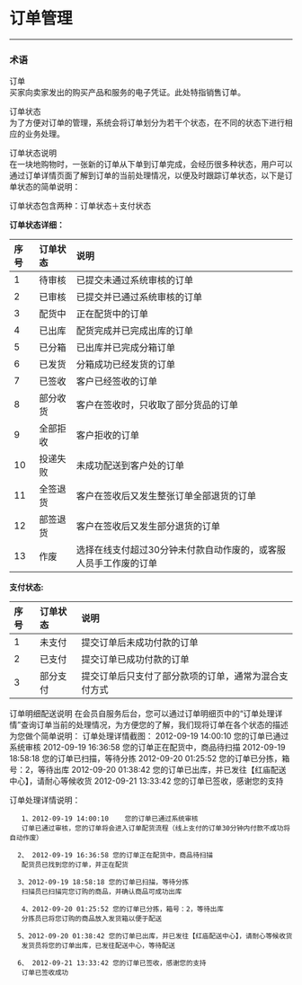 订单管理
==

---


### 术语

订单  
买家向卖家发出的购买产品和服务的电子凭证。此处特指销售订单。

订单状态  
为了方便对订单的管理，系统会将订单划分为若干个状态，在不同的状态下进行相应的业务处理。

订单状态说明  
在一块地购物时，一张新的订单从下单到订单完成，会经历很多种状态，用户可以通过订单详情页面了解到订单的当前处理情况，以便及时跟踪订单状态，以下是订单状态的简单说明：

订单状态包含两种：订单状态＋支付状态

**订单状态详细：**

| 序号 |     订单状态 |    说明 |  
| :---     | :---    |  :--- |  
|1 |   待审核 |   已提交未通过系统审核的订单 |  
|2 |   已审核 |   已提交并已通过系统审核的订单  |
|3 |   配货中 |   正在配货中的订单  |
|4 |   已出库 |   配货完成并已完成出库的订单  |
|5 |   已分箱 |   已出库并已完成分箱订单  |
|6 |   已发货 |   分箱成功已经发货的订单  |
|7 |   已签收 |   客户已经签收的订单  |
|8 |   部分收货 |    客户在签收时，只收取了部分货品的订单  |
|9 |   全部拒收 |    客户拒收的订单  |
|10 |  投递失败 |    未成功配送到客户处的订单  |
|11 |   全签退货 |    客户在签收后又发生整张订单全部退货的订单  |
|12 |   部签退货  |   客户在签收后又发生部分退货的订单  |
|13 |   作废  |  选择在线支付超过30分钟未付款自动作废的，或客服人员手工作废的订单 |

**支付状态:**

| 序号 |订单状态 | 说明 |
| :--- | :--- | :--- |
| 1 | 未支付 | 提交订单后未成功付款的订单 |
| 2 | 已支付 | 提交订单已成功付款的订单 |
| 3 | 部分支付 |提交订单后只支付了部分款项的订单，通常为混合支付方式 |


订单明细配送说明
在会员自服务后台，您可以通过订单明细页中的“订单处理详情”查询订单当前的处理情况，为方便您的了解，我们现将订单在各个状态的描述为您做个简单说明：
订单处理详情截图：
        2012-09-19 14:00:10    您的订单已通过系统审核 
        2012-09-19 16:36:58    您的订单正在配货中，商品待扫描 
        2012-09-19 18:58:18    您的订单已扫描，等待分拣 
        2012-09-20 01:25:52    您的订单已分拣，箱号：2，等待出库 
        2012-09-20 01:38:42    您的订单已出库，并已发往【红庙配送中心】，请耐心等候收货 
        2012-09-21 13:33:42    您的订单已签收，感谢您的支持

订单处理详情说明：

       1、2012-09-19 14:00:10    您的订单已通过系统审核
       订单已通过审核，您的订单将会进入订单配货流程（线上支付的订单30分钟内付款不成功将自动作废）

      2、 2012-09-19 16:36:58 您的订单正在配货中，商品待扫描
       配货员已找到您的订单，并正在配货

      3、2012-09-19 18:58:18 您的订单已扫描，等待分拣
       扫描员已扫描完您订购的商品，并确认商品可成功出库

       4、2012-09-20 01:25:52 您的订单已分拣，箱号：2，等待出库
       分拣员已将您订购的商品放入发货箱以便于配送

      5、2012-09-20 01:38:42 您的订单已出库，并已发往【红庙配送中心】，请耐心等候收货
       发货员将您的订单出库，已发往配送中心，等待配送

      6、 2012-09-21 13:33:42 您的订单已签收，感谢您的支持
       订单已签收成功

